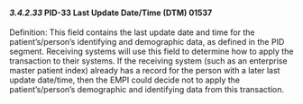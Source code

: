 #### *3.4.2.33* PID-33 Last Update Date/Time (DTM) 01537

Definition: This field contains the last update date and time for the patient’s/person’s identifying and demographic data, as defined in the PID segment. Receiving systems will use this field to determine how to apply the transaction to their systems. If the receiving system (such as an enterprise master patient index) already has a record for the person with a later last update date/time, then the EMPI could decide not to apply the patient’s/person’s demographic and identifying data from this transaction.
